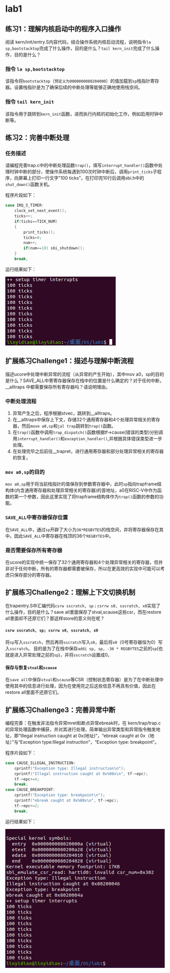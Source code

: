 # lab1

## 练习1：理解内核启动中的程序入口操作
阅读 kern/init/entry.S内容代码，结合操作系统内核启动流程，说明指令`la sp,bootstacktop`完成了什么操作，目的是什么？`tail kern_init`完成了什么操作，目的是什么？

### 指令 `la sp,bootstacktop`

该指令将`bootstacktop`（`预定义为0000000080204000`）的值加载到`sp`栈指针寄存器。设置栈指针是为了确保后续的中断处理等能够正确地使用栈空间。

### 指令 `tail kern_init`

该指令用于跳转到`kern_init`函数，进而执行内核的初始化工作，例如启用时钟中断等。

## 练习2：完善中断处理

### 任务描述

请编程完善trap.c中的中断处理函数`trap()`，填写`interrupt_handler()`函数中处理时钟中断的部分，使操作系统每遇到100次时钟中断后，调用`print_ticks`子程序，向屏幕上打印一行文字”100 ticks”，在打印完10行后调用sbi.h中的`shut_down()`函数关机。

程序片段如下：
```c
case IRQ_S_TIMER:
    clock_set_next_event();
    ticks++;
    if(ticks==TICK_NUM)
    {
        print_ticks();
        ticks=0;
        num++;
        if(num==10) sbi_shutdown();
    }
    break;
```

运行结果如下：

![运行效果1](2.png "运行效果1")


## 扩展练习Challenge1：描述与理解中断流程
描述ucore中处理中断异常的流程（从异常的产生开始），其中mov a0，sp的目的是什么？SAVE_ALL中寄寄存器保存在栈中的位置是什么确定的？对于任何中断，__alltraps 中都需要保存所有寄存器吗？请说明理由。
### 中断处理流程
1. 异常产生之后，程序根据stvec，跳转到__alltraps。
2. 在__alltraps中保存上下文，存储32个通用寄存器和4个处理异常相关的寄存器，然后`move a0,sp`和`jal trap`跳转到`trap()`函数。
3. 在`trap()`函数中调用`trap_dispatch()`函数根据tf->cause(错误的类型)分别调用`interrupt_handler()`和`exception_handler()`,并根据具体错误类型进一步处理。
4. 在处理完毕之后前往__trapret，进行通用寄存器和部分处理异常相关的寄存器的恢复。

### `mov a0,sp`的目的
`mov a0,sp`用于将当前栈指针的值保存到参数寄存器中，此时`sp`指向trapframe结构体(内含通用寄存器和处理异常相关的寄存器)的首地址，a0在RISC-V中作为函数的第一个参数，因此这里实现了将trapframe结构体作为`trap()`函数的参数的功能。

### `SAVE_ALL`中寄存器保存位置
在`SAVE_ALL`中，通过`sp`开辟了大小为`36*REGBYTES`的栈空间，并将寄存器保存在其中。因此`SAVE_ALL`中寄存器在栈顶的36个`REGBYTES`中。

### 是否需要保存所有寄存器
在ucore的实现中统一保存了32个通用寄存器和4个处理异常相关的寄存器，但并非对于任何中断，所有的寄存器都需要被保存，所以在更高效的实现中可能可以考虑只保存部分的寄存器。

## 扩展练习Challenge2：理解上下文切换机制
在trapentry.S中汇编代码`csrw sscratch, sp；csrrw s0, sscratch, x0`实现了什么操作，目的是什么？save all里面保存了stval,scause这些csr，而在restore all里面却不还原它们？那这样store的意义何在呢？

#### `csrw sscratch, sp; csrrw s0, sscratch, x0`
将`sp`写入`sscratch`，然后再将`sscratch`写入`s0`，最后将`x0`（0号寄存器恒为0）写入`sscratch`。
目的是为了在栈中保存`addi sp, sp, -36 * REGBYTES`之前的`sp`(也就是进入异常处理之前的`sp`)，并将`sscratch`设置成0。

#### 保存与恢复`stval`和`scause`
在`save all`中保存`stval`和`scause`等CSR（控制状态寄存器）是为了在中断处理中使用其中的信息进行处理，因为在使用完之后这些信息不再具有价值，因此在restore all里面不还原它们。

## 扩展练习Challenge3：完善异常中断
编程完善：在触发非法指令异常mret和断点异常ebreak时，在 kern/trap/trap.c的异常处理函数中捕获，并对其进行处理，简单输出异常类型和异常指令触发地址，即“Illegal instruction caught at 0x(地址)”，“ebreak caught at 0x（地址）”与“Exception type:Illegal instruction"，“Exception type: breakpoint”。

程序片段如下：
```c
case CAUSE_ILLEGAL_INSTRUCTION:
    cprintf("Exception type: Illegal instruction\n");
    cprintf("Illegal instruction caught at 0x%08x\n", tf->epc);
    tf->epc+=4;
    break;
case CAUSE_BREAKPOINT:
    cprintf("Exception type: breakpoint\n");
    cprintf("ebreak caught at 0x%08x\n", tf->epc);
    tf->epc+=2;
    break;
```

运行结果如下：

![运行效果2](3.png "运行效果2")